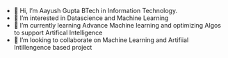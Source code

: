 - 👋 Hi, I’m Aayush Gupta BTech in Information Technology.
- 👀 I’m interested in Datascience and Machine Learning
- 🌱 I’m currently learning Advance Machine learning and optimizing Algos to support Artifical Intelligence
- 💞 I’m looking to collaborate on Machine Learning and Artifiial Intillengence based project
